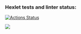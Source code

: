 ### Hexlet tests and linter status:
[![Actions Status](https://github.com/akelaPro/python-project-50/actions/workflows/hexlet-check.yml/badge.svg)](https://github.com/akelaPro/python-project-50/actions)

<a href="https://codeclimate.com/github/akelaPro/python-project-50/maintainability"><img src="https://api.codeclimate.com/v1/badges/ec31fbff93f94d979584/maintainability" /></a>